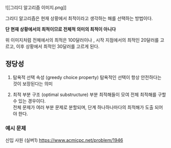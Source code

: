 ![[그리디 알고리즘 이미지.png]]

그리디 알고리즘은 현재 상황에서 최적이라고 생각하는 해를 선택하는 방법이다.  


**단 현재 상황에서의 최적이므로 전체적 의미의 최적이 아니다**

위 이미지처럼 전체에서의 최적은 100달러이나 , 시작 지점에서의 최적인 20달러를 고르고, 이후 상황에서 최적인 30달러를 고르게 된다.  


## 정당성

1. 탐욕적 선택 속성 (greedy choice property)
탐욕적인 선택이 항상 안전하다는 것이 보장된다는 의미 


2. 최적 부분 구조 (optimal substructure)
부분 최적해들이 모여 전체 최적해를 구할 수 있는 경우이다.  
전체 문제가 여러 부분 문제로 분할되며, 단계 하나하나마다의 최적해가 도출 되어야 한다.  



### 예시 문제
신입 사원 (실버1)
https://www.acmicpc.net/problem/1946